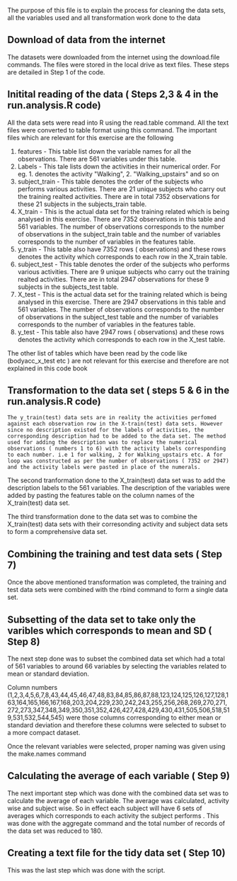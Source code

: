 The purpose of this file is to explain the process for cleaning the data sets, all the variables used and all transformation work done to 
the data

## Download of data from the internet

The datasets were downloaded from the internet using the download.file commands. The files were stored in the local drive
as text files. These steps are detailed in Step 1 of the code.

## Initital reading of the data ( Steps 2,3 & 4 in the run.analysis.R code)

All the data sets were read into R using the read.table command. All the text files were converted to table format using
this command. The important files which are relevant for this exercise are the following

1. features - This table list down the variable names for all the observations. There are 561 variables under this table.
2. Labels - This tale lists down the activities in their numerical order. For eg. 1. denotes the activity "Walking", 2. "Walking_upstairs" and so on
3. subject_train - This table denotes the order of the subjects who performs various activities. There are 21 unique subjects who carry out the training realted activities. There are in total 7352 observations for these 21 subjects in the 
    subjects_train table.
4. X_train - This is the actual data set for the training related which is being analysed in this exercise. There are 7352 observations in this table and 561 variables. The number of observations corresponds to the number of observations in the subject_train table and the number of variables corresponds to the number of variables in the features table.
5. y_train - This table also have 7352 rows ( observations) and these rows denotes the activity which corresponds to each row in the X_train table.
6. subject_test - This table denotes the order of the subjects who performs various activities. There are 9 unique         subjects who carry out the training realted activities. There are in total 2947 observations for these 9 subjects in     the subjects_test table.
7. X_test - This is the actual data set for the training related which is being analysed in this exercise. There are 2947 observations in this table and 561 variables. The number of observations corresponds to the number of observations in the subject_test table and the number of variables corresponds to the number of variables in the features table.
8. y_test - This table also have 2947 rows ( observations) and these rows denotes the activity which corresponds to each row in the X_test table.

The other list of tables which have been read by the code like (bodyacc_x_test etc ) are not relevant for this exercise and therefore are not explained in this code book

## Transformation to the data set ( steps 5 & 6 in the run.analysis.R code)
    
    The y_train(test) data sets are in reality the activities perfomed against each observation row in the X-train(test) data sets. However since no description existed for the labels of activities, the corresponding description had to be added to the data set. The method used for adding the description was to replace the numerical observations ( numbers 1 to 6) with the activity labels corresponding to each number. i.e 1 for walking, 2 for Walking_upstairs etc. A for loop was constructed as per the number of observations ( 7352 or 2947) and the activity labels were pasted in place of the numerals.
        
The second tranformation done to the X_train(test) data set was to add the description labels to the 561 variables. The description of the variables were added by pasting the features table on the column names of the X_train(test) data set.

The third transformation done to the data set was to combine the X_train(test) data sets with their corresonding activity and subject data sets to form a comprehensive data set.

## Combining the training and test data sets ( Step 7)

Once the above mentioned transformation was completed, the training and test data sets were combined with the rbind command to form a single data set.

## Subsetting of the data set to take only the varibles which corresponds to mean and SD ( Step 8)

The next step done was to subset the combined data set which had a total of 561 variables to around 66 variables by selecting the variables related to mean or standard deviation.

Column numbers (1,2,3,4,5,6,7,8,43,44,45,46,47,48,83,84,85,86,87,88,123,124,125,126,127,128,163,164,165,166,167,168,203,204,229,230,242,243,255,256,268,269,270,271,272,273,347,348,349,350,351,352,426,427,428,429,430,431,505,506,518,519,531,532,544,545) were those columns corresponding to either mean or standard deviation and therefore these columns were selected to subset to a more compact dataset.

Once the relevant variables were selected, proper naming was given using the make.names command

## Calculating the average of each variable ( Step 9)
The next important step which was done with the combined data set was to calculate the average of each variable. The average was calculated, activity wise and subject wise. So in effect each subject will have 6 sets of averages which corresponds to each activity the subject performs . This was done with the aggregate command and the total number of records of the data set was reduced to 180.

## Creating a text file for the tidy data set ( Step 10)
This was the last step which was done with the script.

